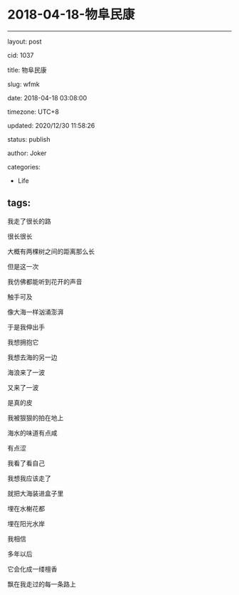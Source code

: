 # 2018-04-18-物阜民康
---
layout: post

cid: 1037

title: 物阜民康

slug: wfmk

date: 2018-04-18 03:08:00

timezone: UTC+8

updated: 2020/12/30 11:58:26

status: publish

author: Joker

categories:
  - Life

tags:
---

我走了很长的路

很长很长

大概有两棵树之间的距离那么长

但是这一次

我仿佛都能听到花开的声音

触手可及

像大海一样汹涌澎湃

于是我伸出手

我想拥抱它

我想去海的另一边

海浪来了一波

又来了一波

是真的皮

我被狠狠的拍在地上

海水的味道有点咸

有点涩

我看了看自己

我想我应该走了

就把大海装进盒子里

埋在水榭花都

埋在阳光水岸

我相信

多年以后

它会化成一缕檀香

飘在我走过的每一条路上

